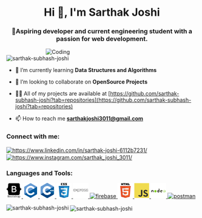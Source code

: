 <!-- [![MasterHead](https://i.pinimg.com/originals/ec/c3/88/ecc3882e29654a291f8824494979145b.gif)](https://rishavchanda.io) -->
<h1 align="center">Hi 👋, I'm Sarthak Joshi</h1>
<h3 align="center">👦Aspiring developer and current engineering student with a passion for web development.</h3>

<img align="right" alt="Coding" width="400" src="https://devcaleb.me/hero_illustration.gif">

<p align="left"> <img src="https://komarev.com/ghpvc/?username=sarthak-subhash-joshi&label=Profile%20views&color=0e75b6&style=flat" alt="sarthak-subhash-joshi" /> </p>

- 🌱 I’m currently learning **Data Structures and Algorithms**

- 👯 I’m looking to collaborate on **OpenSource Projects**

- 👨‍💻 All of my projects are available at [https://github.com/sarthak-subhash-joshi?tab=repositories](https://github.com/sarthak-subhash-joshi?tab=repositories)

- 📫 How to reach me **sarthakjoshi3011@gmail.com**

<h3 align="left">Connect with me:</h3>
<p align="left">
<a href="https://linkedin.com/in/https://www.linkedin.com/in/sarthak-joshi-6112b7231/" target="blank"><img align="center" src="https://raw.githubusercontent.com/rahuldkjain/github-profile-readme-generator/master/src/images/icons/Social/linked-in-alt.svg" alt="https://www.linkedin.com/in/sarthak-joshi-6112b7231/" height="30" width="40" /></a>
<a href="https://instagram.com/https://www.instagram.com/sarthak_joshi_3011/" target="blank"><img align="center" src="https://raw.githubusercontent.com/rahuldkjain/github-profile-readme-generator/master/src/images/icons/Social/instagram.svg" alt="https://www.instagram.com/sarthak_joshi_3011/" height="30" width="40" /></a>
</p>

<h3 align="left">Languages and Tools:</h3>
<p align="left"> <a href="https://getbootstrap.com" target="_blank" rel="noreferrer"> <img src="https://raw.githubusercontent.com/devicons/devicon/master/icons/bootstrap/bootstrap-plain-wordmark.svg" alt="bootstrap" width="40" height="40"/> </a> <a href="https://www.cprogramming.com/" target="_blank" rel="noreferrer"> <img src="https://raw.githubusercontent.com/devicons/devicon/master/icons/c/c-original.svg" alt="c" width="40" height="40"/> </a> <a href="https://www.w3schools.com/cpp/" target="_blank" rel="noreferrer"> <img src="https://raw.githubusercontent.com/devicons/devicon/master/icons/cplusplus/cplusplus-original.svg" alt="cplusplus" width="40" height="40"/> </a> <a href="https://www.w3schools.com/css/" target="_blank" rel="noreferrer"> <img src="https://raw.githubusercontent.com/devicons/devicon/master/icons/css3/css3-original-wordmark.svg" alt="css3" width="40" height="40"/> </a> <a href="https://expressjs.com" target="_blank" rel="noreferrer"> <img src="https://raw.githubusercontent.com/devicons/devicon/master/icons/express/express-original-wordmark.svg" alt="express" width="40" height="40"/> </a> <a href="https://firebase.google.com/" target="_blank" rel="noreferrer"> <img src="https://www.vectorlogo.zone/logos/firebase/firebase-icon.svg" alt="firebase" width="40" height="40"/> </a> <a href="https://www.w3.org/html/" target="_blank" rel="noreferrer"> <img src="https://raw.githubusercontent.com/devicons/devicon/master/icons/html5/html5-original-wordmark.svg" alt="html5" width="40" height="40"/> </a> <a href="https://developer.mozilla.org/en-US/docs/Web/JavaScript" target="_blank" rel="noreferrer"> <img src="https://raw.githubusercontent.com/devicons/devicon/master/icons/javascript/javascript-original.svg" alt="javascript" width="40" height="40"/> </a> <a href="https://nodejs.org" target="_blank" rel="noreferrer"> <img src="https://raw.githubusercontent.com/devicons/devicon/master/icons/nodejs/nodejs-original-wordmark.svg" alt="nodejs" width="40" height="40"/> </a> <a href="https://postman.com" target="_blank" rel="noreferrer"> <img src="https://www.vectorlogo.zone/logos/getpostman/getpostman-icon.svg" alt="postman" width="40" height="40"/> </a> </p>

<p><img align="left" src="https://github-readme-stats.vercel.app/api/top-langs?username=sarthak-subhash-joshi&show_icons=true&locale=en&layout=compact" alt="sarthak-subhash-joshi" /></p>

<p>&nbsp;<img align="center" src="https://github-readme-stats.vercel.app/api?username=sarthak-subhash-joshi&show_icons=true&locale=en" alt="sarthak-subhash-joshi" /></p>
